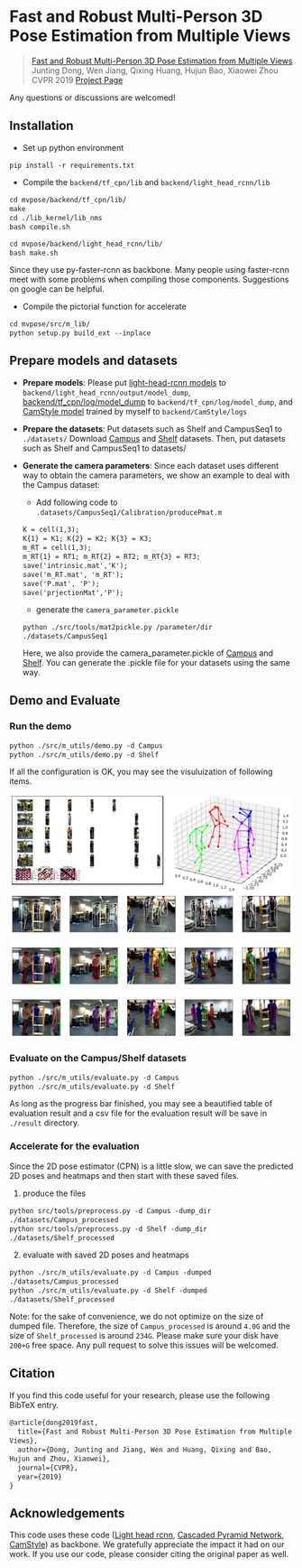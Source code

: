# Fast and Robust Multi-Person 3D Pose Estimation from Multiple Views



> [Fast and Robust Multi-Person 3D Pose Estimation from Multiple Views](https://arxiv.org/pdf/1901.04111.pdf)  
> Junting Dong, Wen Jiang, Qixing Huang, Hujun Bao, Xiaowei Zhou   
> CVPR 2019 
> [Project Page](https://zju3dv.github.io/mvpose/)

Any questions or discussions are welcomed!


## Installation

 - Set up python environment

```   
pip install -r requirements.txt
```    

 - Compile the `backend/tf_cpn/lib` and `backend/light_head_rcnn/lib`
```
cd mvpose/backend/tf_cpn/lib/
make
cd ./lib_kernel/lib_nms
bash compile.sh
```
```
cd mvpose/backend/light_head_rcnn/lib/
bash make.sh
```

 Since they use py-faster-rcnn as backbone. Many people using faster-rcnn meet with some problems when compiling those components. Suggestions on google can be helpful.

 - Compile the pictorial function for accelerate
```
cd mvpose/src/m_lib/
python setup.py build_ext --inplace
```

## Prepare models and datasets

 -  **Prepare models**: 
Please put [light-head-rcnn models](https://drive.google.com/file/d/1klpM_DEIn2Ln4ZN-xWHdvwp40dYpQ05b/view?usp=sharing) to `backend/light_head_rcnn/output/model_dump`, 
    [backend/tf_cpn/log/model_dump](https://drive.google.com/file/d/1DJF4p-SC_PokGtt7TbCVPgo-EWRQYhGi/view?usp=sharing) to `backend/tf_cpn/log/model_dump`,
    and [CamStyle model](https://drive.google.com/file/d/1FRAu6sr0Bd39ZliCscum69mwuZ1j502b/view?usp=sharing) trained by myself to `backend/CamStyle/logs`

 - **Prepare the datasets**: 
Put datasets such as Shelf and CampusSeq1 to `./datasets/`
Download [Campus](http://campar.cs.tum.edu/files/belagian/multihuman/CampusSeq1.tar.bz2) and [Shelf](http://campar.cs.tum.edu/files/belagian/multihuman/Shelf.tar.bz2) datasets. Then, put datasets such as Shelf and CampusSeq1 to datasets/

 - **Generate the camera parameters**: 
   Since each dataset uses different way to obtain the camera parameters, we show an example to deal with the Campus dataset: 
   - Add following code to `.datasets/CampusSeq1/Calibration/producePmat.m`
   ```
   K = cell(1,3);
   K{1} = K1; K{2} = K2; K{3} = K3;
   m_RT = cell(1,3);
   m_RT{1} = RT1; m_RT{2} = RT2; m_RT{3} = RT3;
   save('intrinsic.mat','K');
   save('m_RT.mat', 'm_RT');
   save('P.mat', 'P');
   save('prjectionMat','P');
   ```
   - generate the `camera_parameter.pickle`
   ```
   python ./src/tools/mat2pickle.py /parameter/dir ./datasets/CampusSeq1
   ```
   Here, we also provide the camera_parameter.pickle of [Campus](https://drive.google.com/file/d/1BvIyB53Jb_asZ2gEoIRh8gYUvHxPDcPA/view?usp=sharing) and [Shelf](https://drive.google.com/file/d/1mWe9CpyYrsU7t2FFf5PMJw5CqFE-3Otj/view?usp=sharing). You can generate the .pickle file for your datasets using the same way.
## Demo and Evaluate

### Run the demo

```
python ./src/m_utils/demo.py -d Campus
python ./src/m_utils/demo.py -d Shelf
```

If all the configuration is OK, you may see the visuluization of following items.

![matching](./assets/result.png)



### Evaluate on the Campus/Shelf datasets

```
python ./src/m_utils/evaluate.py -d Campus
python ./src/m_utils/evaluate.py -d Shelf
```
As long as the progress bar finished, you may see a beautified table of evaluation result and a csv file for the evaluation result will be save in `./result` directory.

### Accelerate for the evaluation

Since the 2D pose estimator (CPN) is a little slow, we can save the predicted 2D poses and heatmaps and then start with these saved files.

 1. produce the files
```
python src/tools/preprocess.py -d Campus -dump_dir ./datasets/Campus_processed
python src/tools/preprocess.py -d Shelf -dump_dir ./datasets/Shelf_processed
```
 2. evaluate with saved 2D poses and heatmaps
```
python ./src/m_utils/evaluate.py -d Campus -dumped ./datasets/Campus_processed
python ./src/m_utils/evaluate.py -d Shelf -dumped ./datasets/Shelf_processed
```
Note: for the sake of convenience, we do not optimize on the size of dumped file.
Therefore, the size of `Campus_processed` is around `4.0G` and the size of `Shelf_processed` is around `234G`. Please make sure your disk have `200+G` free space. Any pull request to solve this issues will be welcomed.

## Citation

If you find this code useful for your research, please use the following BibTeX entry.

```
@article{dong2019fast,
  title={Fast and Robust Multi-Person 3D Pose Estimation from Multiple Views},
  author={Dong, Junting and Jiang, Wen and Huang, Qixing and Bao, Hujun and Zhou, Xiaowei},
  journal={CVPR},
  year={2019}
}
```
## Acknowledgements
This code uses these code ([Light head rcnn](https://github.com/zengarden/light_head_rcnn), [Cascaded Pyramid Network](https://github.com/chenyilun95/tf-cpn), [CamStyle](https://github.com/zhunzhong07/CamStyle)) as backbone. We gratefully appreciate the impact it had on our work. If you use our code, please consider citing the original paper as well.


